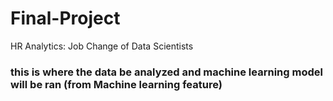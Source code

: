 # Final-Project
HR Analytics: Job Change of Data Scientists


### this is where the data be analyzed and machine learning model will be ran (from Machine learning feature)
